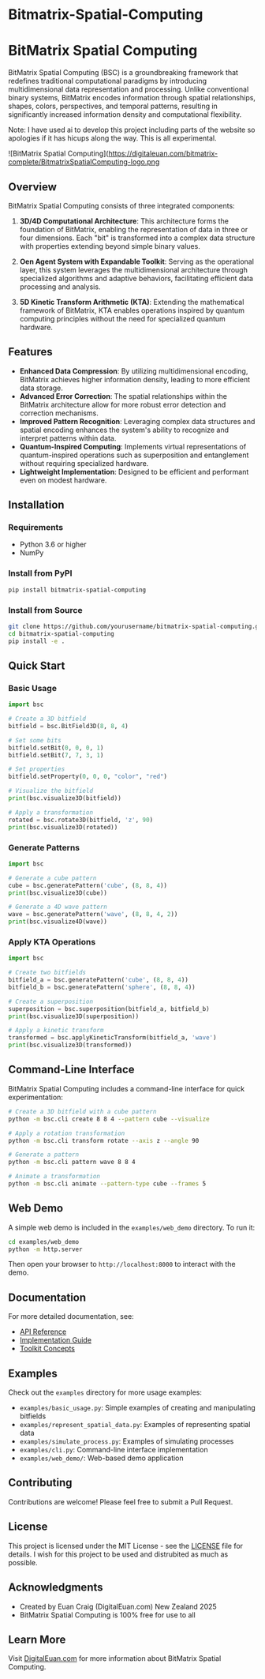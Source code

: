 # Bitmatrix-Spatial-Computing
# BitMatrix Spatial Computing

BitMatrix Spatial Computing (BSC) is a groundbreaking framework that redefines traditional computational paradigms by introducing multidimensional data representation and processing. Unlike conventional binary systems, BitMatrix encodes information through spatial relationships, shapes, colors, perspectives, and temporal patterns, resulting in significantly increased information density and computational flexibility.

Note: I have used ai to develop this project including parts of the website so apologies if it has hicups along the way. This is all experimental.

![BitMatrix Spatial Computing](https://digitaleuan.com/bitmatrix-complete/BitmatrixSpatialComputing-logo.png

## Overview

BitMatrix Spatial Computing consists of three integrated components:

1. **3D/4D Computational Architecture**: This architecture forms the foundation of BitMatrix, enabling the representation of data in three or four dimensions. Each "bit" is transformed into a complex data structure with properties extending beyond simple binary values.

2. **Oen Agent System with Expandable Toolkit**: Serving as the operational layer, this system leverages the multidimensional architecture through specialized algorithms and adaptive behaviors, facilitating efficient data processing and analysis.

3. **5D Kinetic Transform Arithmetic (KTA)**: Extending the mathematical framework of BitMatrix, KTA enables operations inspired by quantum computing principles without the need for specialized quantum hardware.

## Features

- **Enhanced Data Compression**: By utilizing multidimensional encoding, BitMatrix achieves higher information density, leading to more efficient data storage.
- **Advanced Error Correction**: The spatial relationships within the BitMatrix architecture allow for more robust error detection and correction mechanisms.
- **Improved Pattern Recognition**: Leveraging complex data structures and spatial encoding enhances the system's ability to recognize and interpret patterns within data.
- **Quantum-Inspired Computing**: Implements virtual representations of quantum-inspired operations such as superposition and entanglement without requiring specialized hardware.
- **Lightweight Implementation**: Designed to be efficient and performant even on modest hardware.

## Installation

### Requirements

- Python 3.6 or higher
- NumPy

### Install from PyPI

```bash
pip install bitmatrix-spatial-computing
```

### Install from Source

```bash
git clone https://github.com/yourusername/bitmatrix-spatial-computing.git
cd bitmatrix-spatial-computing
pip install -e .
```

## Quick Start

### Basic Usage

```python
import bsc

# Create a 3D bitfield
bitfield = bsc.BitField3D(8, 8, 4)

# Set some bits
bitfield.setBit(0, 0, 0, 1)
bitfield.setBit(7, 7, 3, 1)

# Set properties
bitfield.setProperty(0, 0, 0, "color", "red")

# Visualize the bitfield
print(bsc.visualize3D(bitfield))

# Apply a transformation
rotated = bsc.rotate3D(bitfield, 'z', 90)
print(bsc.visualize3D(rotated))
```

### Generate Patterns

```python
import bsc

# Generate a cube pattern
cube = bsc.generatePattern('cube', (8, 8, 4))
print(bsc.visualize3D(cube))

# Generate a 4D wave pattern
wave = bsc.generatePattern('wave', (8, 8, 4, 2))
print(bsc.visualize4D(wave))
```

### Apply KTA Operations

```python
import bsc

# Create two bitfields
bitfield_a = bsc.generatePattern('cube', (8, 8, 4))
bitfield_b = bsc.generatePattern('sphere', (8, 8, 4))

# Create a superposition
superposition = bsc.superposition(bitfield_a, bitfield_b)
print(bsc.visualize3D(superposition))

# Apply a kinetic transform
transformed = bsc.applyKineticTransform(bitfield_a, 'wave')
print(bsc.visualize3D(transformed))
```

## Command-Line Interface

BitMatrix Spatial Computing includes a command-line interface for quick experimentation:

```bash
# Create a 3D bitfield with a cube pattern
python -m bsc.cli create 8 8 4 --pattern cube --visualize

# Apply a rotation transformation
python -m bsc.cli transform rotate --axis z --angle 90

# Generate a pattern
python -m bsc.cli pattern wave 8 8 4

# Animate a transformation
python -m bsc.cli animate --pattern-type cube --frames 5
```

## Web Demo

A simple web demo is included in the `examples/web_demo` directory. To run it:

```bash
cd examples/web_demo
python -m http.server
```

Then open your browser to `http://localhost:8000` to interact with the demo.

## Documentation

For more detailed documentation, see:

- [API Reference](docs/api_reference.md)
- [Implementation Guide](docs/implementation_guide.md)
- [Toolkit Concepts](docs/toolkit_concepts.md)

## Examples

Check out the `examples` directory for more usage examples:

- `examples/basic_usage.py`: Simple examples of creating and manipulating bitfields
- `examples/represent_spatial_data.py`: Examples of representing spatial data
- `examples/simulate_process.py`: Examples of simulating processes
- `examples/cli.py`: Command-line interface implementation
- `examples/web_demo/`: Web-based demo application

## Contributing

Contributions are welcome! Please feel free to submit a Pull Request.

## License

This project is licensed under the MIT License - see the [LICENSE](LICENSE) file for details. I wish for this project to be used and distrubited as much as possible.

## Acknowledgments

- Created by Euan Craig (DigitalEuan.com) New Zealand 2025
- BitMatrix Spatial Computing is 100% free for use to all

## Learn More

Visit [DigitalEuan.com](https://digitaleuan.com/bitmatrix-complete/) for more information about BitMatrix Spatial Computing.

